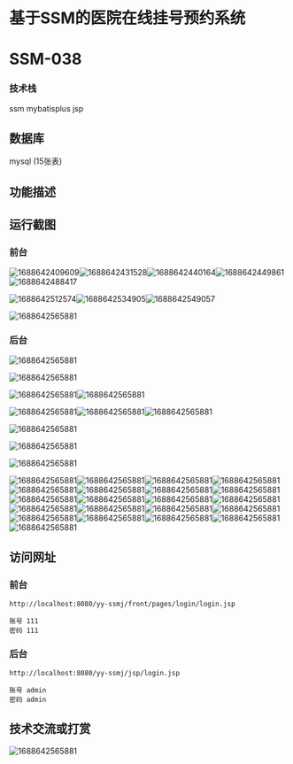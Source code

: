 # 基于SSM的医院在线挂号预约系统

# SSM-038

### 技术栈

ssm mybatisplus jsp

## 数据库

mysql (15张表)



## 功能描述



## 运行截图

### 前台

![1688642409609](./images/1.jpg)![1688642431528](./images/2.jpg)![1688642440164](./images/3.jpg)![1688642449861](./images/4.jpg)![1688642488417](./images/5.jpg)

![1688642512574](./images/6.jpg)![1688642534905](./images/7.jpg)![1688642549057](./images/8.jpg)

![1688642565881](./images/9.jpg)

### 后台

![1688642565881](./images/10.jpg)

![1688642565881](./images/11.jpg)

![1688642565881](./images/12.jpg)![1688642565881](./images/13.jpg)

![1688642565881](./images/14.jpg)![1688642565881](./images/15.jpg)![1688642565881](./images/16.jpg)

![1688642565881](./images/17.jpg)

![1688642565881](./images/18.jpg)

![1688642565881](./images/19.jpg)

![1688642565881](./images/20.jpg)![1688642565881](./images/21.jpg)![1688642565881](./images/22.jpg)![1688642565881](./images/23.jpg)![1688642565881](./images/24.jpg)![1688642565881](./images/25.jpg)![1688642565881](./images/26.jpg)![1688642565881](./images/27.jpg)![1688642565881](./images/28.jpg)![1688642565881](./images/29.jpg)![1688642565881](./images/30.jpg)![1688642565881](./images/31.jpg)![1688642565881](./images/32.jpg)![1688642565881](./images/33.jpg)![1688642565881](./images/34.jpg)![1688642565881](./images/35.jpg)![1688642565881](./images/36.jpg)![1688642565881](./images/37.jpg)![1688642565881](./images/38.jpg)![1688642565881](./images/39.jpg)![1688642565881](./images/40.jpg)



## 访问网址

### 前台

```
http://localhost:8080/yy-ssmj/front/pages/login/login.jsp

账号 111
密码 111
```

### 后台

```
http://localhost:8080/yy-ssmj/jsp/login.jsp

账号 admin
密码 admin
```



### 



##  技术交流或打赏

![1688642565881](./images/vx.jpg)





